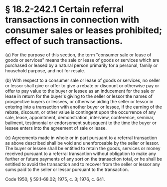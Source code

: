 # § 18.2-242.1 Certain referral transactions in connection with consumer sales or leases prohibited; effect of such transactions.

<p>(a) For the purpose of this section, the term "consumer sale or lease of goods or services" means the sale or lease of goods or services which are purchased or leased by a natural person primarily for a personal, family or household purpose, and not for resale.</p><p>(b) With respect to a consumer sale or lease of goods or services, no seller or lessor shall give or offer to give a rebate or discount or otherwise pay or offer to pay value to the buyer or lessee as an inducement for the sale or lease in return for the buyer's giving to the seller or lessor the names of prospective buyers or lessees, or otherwise aiding the seller or lessor in entering into a transaction with another buyer or lessee, if the earning of the rebate, discount, or other value is contingent upon the occurrence of any sale, lease, appointment, demonstration, interview, conference, seminar, bailment, testimonial or endorsement subsequent to the time the buyer or lessee enters into the agreement of sale or lease.</p><p>(c) Agreements made in whole or in part pursuant to a referral transaction as above described shall be void and unenforceable by the seller or lessor. The buyer or lessee shall be entitled to retain the goods, services or money received pursuant to a referral transaction without obligation to make any further or future payments of any sort on the transaction total, or he shall be entitled to avoid the transaction and to recover from the seller or lessor any sums paid to the seller or lessor pursuant to the transaction.</p><p>Code 1950, § 59.1-68.02; 1975, c. 3; 1976, c. 641.</p>